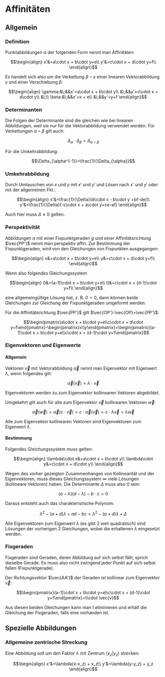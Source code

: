 # Affinitäten

## Allgemein

### Definition

Punktabbildungen $\alpha$ der folgenden Form nennt man Affinitäten:

$$\begin{align}
	x'&=a\cdot x + b\cdot y+e\\
	y'&=c\cdot x + d\cdot y+f\\
\end{align}$$

Es handelt sich also um die Verkettung $\beta\circ\gamma$ einer linearen Vektorabbildung $\gamma$ und einer Verschiebung $\beta$:

$$\begin{align}
	\gamma:&\;&&x'=a\cdot x + b\cdot y\\
	&\;&&y'=c\cdot x + d\cdot y\\
	&\;\\
	\beta:&\;&&x'=x + e\\
	&\;&&y'=y+f
\end{align}$$

### Determinanten

Die Folgen der Determinante sind die gleichen wie bei linearen Abbildungen, weil sie nur für die Vektorabbildung verwendet werden. Für Verkettungen $\alpha\circ\beta$ gilt auch:

$$\Delta_{\alpha}\cdot \Delta_{\beta}=\Delta_{\alpha\circ\beta}$$

Für die Umkehrabbildung:

$$\Delta_{\alpha^{-1}}=\frac{1}{\Delta_{\alpha}}$$

### Umkehrabbildung

Durch Umtauschen von $x$ und $y$ mit $x'$ und $y'$ und Lösen nach $x'$ und $y'$ oder mit der allgemeinen Fkt.:

$$\begin{align}
	x'&=\frac{1}{\Delta}(d\cdot x - b\cdot y +bf-de)\\
	y'&=\frac{1}{\Delta}(-c\cdot x + a\cdot y+ce-af)
\end{align}$$

Auch hier muss $\Delta\not=0$ gelten.

### Perspektivität

Abbildungen $\alpha$ mit einer Fixpunktgeraden $g$ und einer Affinitätsrichtung $\vec{PP'}$ nennt man perspektiv affin. Zur Bestimmung der Fixpunktgeraden, wird von den Gleichungen von Fixpunkten ausgegangen:

$$\begin{align}
	x&=a\cdot x + b\cdot y+e\\
	y&=c\cdot x + d\cdot y+f\\
\end{align}$$

Wenn also folgendes Gleichungssystem 

$$\begin{align}
	0&=(a-1)\cdot x + b\cdot y+e\\
	0&=c\cdot x + (d-1)\cdot y+f\\
\end{align}$$

eine allgemeingültige Lösung hat, z. B. $0=0$, dann können beide Gleichungen zur Gleichung der Fixpunktgeraden umgeformt werden.

Für die Affinitätsrichtung $\vec{PP'}$ gilt $\vec{OP'}-\vec{OP}=\vec{PP'}$:

$$\begin{pmatrix}a\cdot x + b\cdot y+e\\c\cdot x + d\cdot y+f\end{pmatrix}-\begin{pmatrix}x\\y\end{pmatrix}=\begin{pmatrix}(a-1)\cdot x + b\cdot y+e\\c\cdot x + (d-1)\cdot y+f\end{pmatrix}$$

### Eigenvektoren und Eigenwerte

#### Allgemein

Vektoren $\vec{v}$ mit Vektorabbildung $\vec{\alpha}$ nennt man Eigenvektor mit Eigenwert $\lambda$, wenn folgendes gilt:

$$\vec{\alpha}(\vec{v})=\lambda\cdot\vec{v}$$

Eigenvektoren werden zu zum Eigenvektor kollinearen Vektoren abgebildet.

Umgekehrt gilt auch für alle zum Eigenvektor $\vec{v}$ kollinearen Vektoren $\vec{w}$:

$$\vec{\alpha}(\vec{w})=\vec{\alpha}(c\cdot\vec{v})=c\cdot\vec{\alpha}(\vec{v})=c\cdot\lambda\vec{v}=\lambda \vec{w}$$

Alle zum Eigenvektor kollinearen Vektoren sind Eigenvektoren zum Eigenwert $\lambda$.

#### Bestimmung

Folgendes Gleichungssystem muss gelten:

$$\begin{align}
	\lambda\cdot x&=a\cdot x + b\cdot y\\
	\lambda\cdot y&=c\cdot x + d\cdot y\\
\end{align}$$

Wegen des vorher gezeigten Zusammenhanges von Kollinearität und der Eigenvektoren, muss dieses Gleichungssystem $\infty$ viele Lösungen (kollineare Vektoren) haben. Die Determinante $\Delta$ muss also 0 sein:

$$(a-\lambda)(d-\lambda)-b\cdot c=0$$

Daraus entsteht auch das charakteristische Polynom:

$$\lambda^2-(a+d)\lambda + ad - bc= \lambda^2-(a+d)\lambda + \Delta$$

Alle Eigenvektoren zum Eigenwert $\lambda$ (es gibt 2 weil quadratisch) sind Lösungen der vorherigen 2 Gleichungen, wobei die erhaltenen $\lambda$ eingesetzt werden.

### Fixgeraden

Fixgeraden sind Geraden, deren Abbildung auf sich selbst fällt, sprich dieselbe Gerade. Es muss also nicht zwingend jeder Punkt auf sich selbst fallen (Fixpunktgerade). 

Der Richtungsvektor $\vec{AA'}$ der Geraden ist kollinear zum Eigenvektor $\vec{v}$:

$$\begin{pmatrix}(a-1)\cdot x + b\cdot y+e\\c\cdot x + (d-1)\cdot y+f\end{pmatrix}=t\cdot \vec{v}$$

Aus diesen beiden Gleichungen kann man $t$ eliminieren und erhält die Gleichung der Fixgeraden, falls eine vorhanden ist.

## Spezielle Abbildungen

### Allgemeine zentrische Streckung

Eine Abbildung soll um den Faktor $\lambda$ mit Zentrum $(x_z|y_z)$ strecken:

$$\begin{align}
	x'&=\lambda(x-x_z) + x_z\\
	y'&=\lambda(y-y_z) + y_z
\end{align}$$

